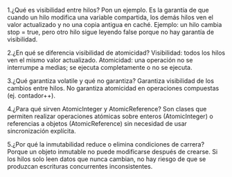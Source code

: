 1.¿Qué es visibilidad entre hilos? Pon un ejemplo.
Es la garantía de que cuando un hilo modifica una variable compartida, los demás hilos ven el valor actualizado y no una copia antigua en caché.
Ejemplo: un hilo cambia stop = true, pero otro hilo sigue leyendo false porque no hay garantía de visibilidad.

2.¿En qué se diferencia visibilidad de atomicidad?
Visibilidad: todos los hilos ven el mismo valor actualizado.
Atomicidad: una operación no se interrumpe a medias; se ejecuta completamente o no se ejecuta.

3.¿Qué garantiza volatile y qué no garantiza?
Garantiza visibilidad de los cambios entre hilos.
No garantiza atomicidad en operaciones compuestas (ej. contador++).

4.¿Para qué sirven AtomicInteger y AtomicReference?
Son clases que permiten realizar operaciones atómicas sobre enteros (AtomicInteger) o referencias a objetos (AtomicReference) sin necesidad de usar sincronización explícita.

5.¿Por qué la inmutabilidad reduce o elimina condiciones de carrera?
Porque un objeto inmutable no puede modificarse después de crearse. Si los hilos solo leen datos que nunca cambian, no hay riesgo de que se produzcan escrituras concurrentes inconsistentes.